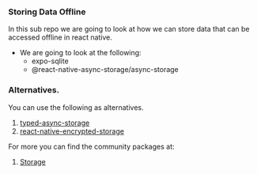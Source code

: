 ### Storing Data Offline

In this sub repo we are going to look at how we can store data that can be accessed offline in react native.

- We are going to look at the following:
  - expo-sqlite
  - @react-native-async-storage/async-storage

### Alternatives.

You can use the following as alternatives.

1. [typed-async-storage](https://github.com/artxty/typed-async-storage)
2. [react-native-encrypted-storage](https://github.com/emeraldsanto/react-native-encrypted-storage)

For more you can find the community packages at:

1. [Storage](https://reactnative.directory/?search=storage)
